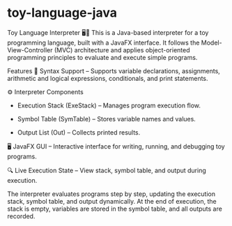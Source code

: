 # toy-language-java
Toy Language Interpreter 🖥️🚀
This is a Java-based interpreter for a toy programming language, built with a JavaFX interface. It follows the Model-View-Controller (MVC) architecture and applies object-oriented programming principles to evaluate and execute simple programs.

Features
📜 Syntax Support – Supports variable declarations, assignments, arithmetic and logical expressions, conditionals, and print statements.

⚙️ Interpreter Components
 
 - Execution Stack (ExeStack) – Manages program execution flow.
 
 - Symbol Table (SymTable) – Stores variable names and values.
 
 - Output List (Out) – Collects printed results.

🖥 JavaFX GUI – Interactive interface for writing, running, and debugging toy programs.

🔍 Live Execution State – View stack, symbol table, and output during execution.

The interpreter evaluates programs step by step, updating the execution stack, symbol table, and output dynamically. At the end of execution, the stack is empty, variables are stored in the symbol table, and all outputs are recorded.
